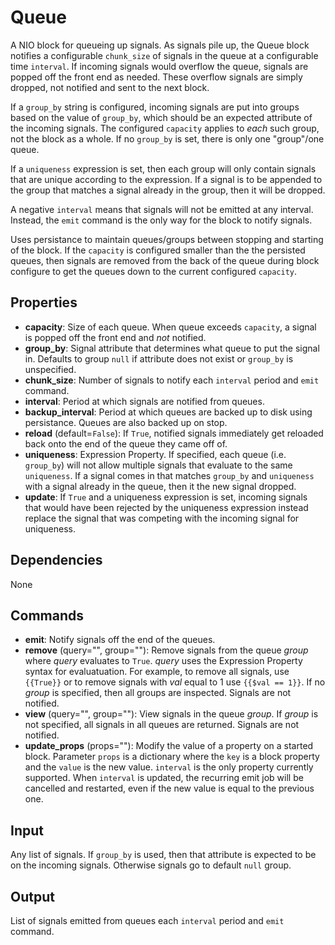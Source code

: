 Queue
===========

A NIO block for queueing up signals. As signals pile up, the Queue block notifies a configurable `chunk_size` of signals in the queue at a configurable time `interval`. If incoming signals would overflow the queue, signals are popped off the front end as needed. These overflow signals are simply dropped, not notified and sent to the next block.

If a `group_by` string is configured, incoming signals are put into groups based on the value of `group_by`, which should be an expected attribute of the incoming signals. The configured `capacity` applies to *each* such group, not the block as a whole. If no `group_by` is set, there is only one "group"/one queue.

If a `uniqueness` expression is set, then each group will only contain signals that are unique according to the expression. If a signal is to be appended to the group that matches a signal already in the group, then it will be dropped.

A negative `interval` means that signals will not be emitted at any interval. Instead, the `emit` command is the only way for the block to notify signals.

Uses persistance to maintain queues/groups between stopping and starting of the block. If the `capacity` is configured smaller than the the persisted queues, then signals are removed from the back of the queue during block configure to get the queues down to the current configured `capacity`.

Properties
--------------

-   **capacity**: Size of each queue. When queue exceeds `capacity`, a signal is popped off the front end and *not* notified.
-   **group_by**: Signal attribute that determines what queue to put the signal in. Defaults to group `null` if attribute does not exist or `group_by` is unspecified.
-   **chunk_size**: Number of signals to notify each `interval` period and `emit` command.
-   **interval**: Period at which signals are notified from queues.
-   **backup_interval**: Period at which queues are backed up to disk using persistance. Queues are also backed up on stop.
-   **reload** (default=`False`): If `True`, notified signals immediately get reloaded back onto the end of the queue they came off of.
-   **uniqueness**: Expression Property. If specified, each queue (i.e. `group_by`) will not allow multiple signals that evaluate to the same `uniqueness`. If a signal comes in that matches `group_by` and `uniqueness` with a signal already in the queue, then it the new signal dropped.
-   **update**: If `True` and a uniqueness expression is set, incoming signals that would have been rejected by the uniqueness expression instead replace the signal that was competing with the incoming signal for uniqueness.

Dependencies
----------------
None

Commands
----------------

-   **emit**: Notify signals off the end of the queues.
-   **remove** (query="", group=""): Remove signals from the queue *group* where *query* evaluates to `True`. *query* uses the Expression Property syntax for evaluatuation. For example, to remove all signals, use `{{True}}` or to remove signals with *val* equal to 1 use `{{$val == 1}}`. If no *group* is specified, then all groups are inspected. Signals are not notified.
-   **view** (query="", group=""): View signals in the queue *group*. If *group* is not specified, all signals in all queues are returned. Signals are not notified.
-   **update_props** (props=""): Modify the value of a property on a started block. Parameter `props` is a dictionary where the `key` is a block property and the `value` is the new value. `interval` is the only property currently supported. When `interval` is updated, the recurring emit job will be cancelled and restarted, even if the new value is equal to the previous one.

Input
-------
Any list of signals. If `group_by` is used, then that attribute is expected to be on the incoming signals. Otherwise signals go to default `null` group.

Output
---------
List of signals emitted from queues each `interval` period and `emit` command.

